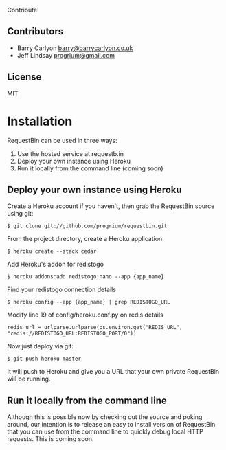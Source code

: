 Contribute!

Contributors
------------
 * Barry Carlyon <barry@barrycarlyon.co.uk>
 * Jeff Lindsay <progrium@gmail.com>

License
-------
MIT

Installation
============

RequestBin can be used in three ways:

1. Use the hosted service at requestb.in
1. Deploy your own instance using Heroku
1. Run it locally from the command line (coming soon)

## Deploy your own instance using Heroku
Create a Heroku account if you haven't, then grab the RequestBin source using git:

`$ git clone git://github.com/progrium/requestbin.git`

From the project directory, create a Heroku application:

`$ heroku create --stack cedar`

Add Heroku's addon for redistogo

`$ heroku addons:add redistogo:nano --app {app_name}`

Find your redistogo connection details

`$ heroku config --app {app_name} | grep REDISTOGO_URL`

Modify line 19 of config/heroku.conf.py on redis details

`redis_url = urlparse.urlparse(os.environ.get("REDIS_URL", "redis://REDISTOGO_URL:REDISTOGO_PORT/0"))`

Now just deploy via git:

`$ git push heroku master`

It will push to Heroku and give you a URL that your own private RequestBin will be running.

## Run it locally from the command line
Although this is possible now by checking out the source and poking around, our intention is to release an easy to install version of RequestBin that you can use from the command line to quickly debug local HTTP requests. This is coming soon.
